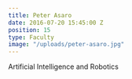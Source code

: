 ```yaml
---
title: Peter Asaro
date: 2016-07-20 15:45:00 Z
position: 15
type: Faculty
image: "/uploads/peter-asaro.jpg"
---
```


Artificial Intelligence and Robotics
